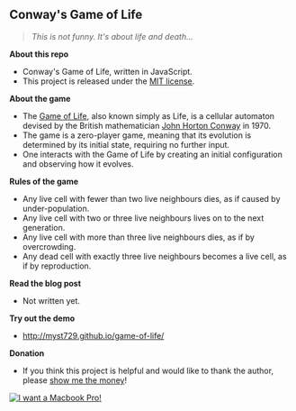Conway's Game of Life
---------------------

> _This is not funny. It's about life and death..._


**About this repo**

+ Conway's Game of Life, written in JavaScript.
+ This project is released under the [MIT license](http://opensource.org/licenses/MIT).


**About the game**

+ The [Game of Life](http://en.wikipedia.org/wiki/Conway's_Game_of_Life), also known simply as Life, is a cellular automaton devised by the British mathematician [John Horton Conway](http://en.wikipedia.org/wiki/John_Horton_Conway) in 1970.
+ The game is a zero-player game, meaning that its evolution is determined by its initial state, requiring no further input.
+ One interacts with the Game of Life by creating an initial configuration and observing how it evolves.


**Rules of the game**

+ Any live cell with fewer than two live neighbours dies, as if caused by under-population.
+ Any live cell with two or three live neighbours lives on to the next generation.
+ Any live cell with more than three live neighbours dies, as if by overcrowding.
+ Any dead cell with exactly three live neighbours becomes a live cell, as if by reproduction.


**Read the blog post**

+ Not written yet.


**Try out the demo**

+ http://myst729.github.io/game-of-life/


**Donation**

+ If you think this project is helpful and would like to thank the author, please [show me the money](http://www.urbandictionary.com/define.php?term=show+me+the+money)!

[![I want a Macbook Pro!](https://img.alipay.com/sys/personalprod/style/mc/btn-index.png)](https://me.alipay.com/myst)
